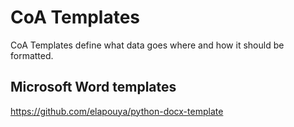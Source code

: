 # CoA Templates

CoA Templates define what data goes where and how it should be formatted.

## Microsoft Word templates

https://github.com/elapouya/python-docx-template

<!-- ### Certificates of Analysis Generation

Cannlytics Engine can run [system libraries](https://github.com/ahmetb/cloud-run-faq#can-i-run-my-own-system-libraries-and-tools) to create complex certificates. -->
